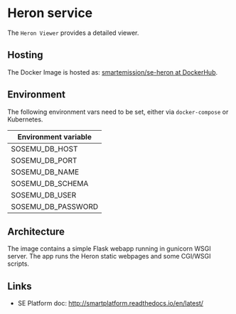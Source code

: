 # Heron service

The `Heron Viewer`  provides a detailed viewer.

## Hosting

The Docker Image is hosted as: [smartemission/se-heron at DockerHub](https://hub.docker.com/r/smartemission/se-heron).

## Environment

The following environment vars need to be set, either via `docker-compose` or
Kubernetes.

|Environment variable|
|---|
|SOSEMU_DB_HOST|
|SOSEMU_DB_PORT|
|SOSEMU_DB_NAME|
|SOSEMU_DB_SCHEMA|
|SOSEMU_DB_USER|
|SOSEMU_DB_PASSWORD|

## Architecture

The image contains a simple Flask webapp running in gunicorn WSGI server.
The app runs the Heron static webpages and some CGI/WSGI scripts.

## Links

* SE Platform doc: http://smartplatform.readthedocs.io/en/latest/
